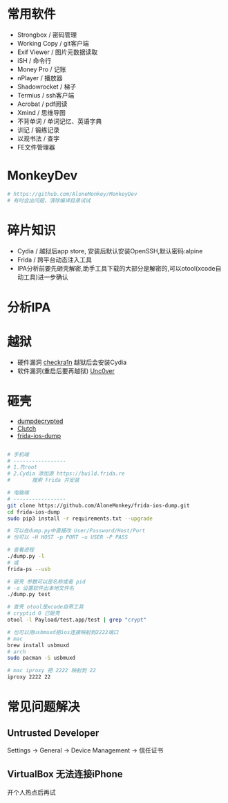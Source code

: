# 常用软件

- Strongbox / 密码管理
- Working Copy / git客户端
- Exif Viewer / 图片元数据读取
- iSH / 命令行
- Money Pro / 记账
- nPlayer / 播放器
- Shadowrocket / 梯子
- Termius / ssh客户端
- Acrobat / pdf阅读
- Xmind / 思维导图
- 不背单词 / 单词记忆、英语字典
- 训记 / 锻练记录
- 以观书法 / 查字
- FE文件管理器

# MonkeyDev

```bash
# https://github.com/AloneMonkey/MonkeyDev
# 有时会出问题，清除编译目录试试

```

# 碎片知识

- Cydia / 越狱后app store, 安装后默认安装OpenSSH,默认密码:alpine
- Frida / 跨平台动态注入工具
- IPA分析前要先砸壳解密,助手工具下载的大部分是解密的,可以otool(xcode自动工具)进一步确认

# 分析IPA


# 越狱

- 硬件漏洞 [checkra1n](https://checkra.in/) 越狱后会安装Cydia
- 软件漏洞(重启后要再越狱) [Unc0ver](https://unc0ver.dev/)

# 砸壳

- [dumpdecrypted](https://github.com/stefanesser/dumpdecrypted)
- [Clutch](https://github.com/KJCracks/Clutch)
- [frida-ios-dump](https://github.com/AloneMonkey/frida-ios-dump)

```bash

# 手机端
# -----------------
# 1.先root
# 2.Cydia 添加源 https://build.frida.re
#       搜索 Frida 并安装

# 电脑端
# -----------------
git clone https://github.com/AloneMonkey/frida-ios-dump.git
cd frida-ios-dump
sudo pip3 install -r requirements.txt --upgrade

# 可以在dump.py中直接改 User/Password/Host/Port
# 也可以 -H HOST -p PORT -u USER -P PASS

# 查看进程
./dump.py -l
# 或
frida-ps --usb

# 砸壳 参数可以是名称或者 pid
# -o 设置软件出本地文件名
./dump.py test

# 查壳 otool是xcode自带工具
# cryptid 0 已砸壳
otool -l Payload/test.app/test | grep "crypt"

# 也可以用usbmuxd把ios连接映射到2222端口
# mac
brew install usbmuxd
# arch
sudo pacman -S usbmuxd

# mac iproxy 把 2222 映射到 22
iproxy 2222 22


```

# 常见问题解决

## Untrusted Developer

Settings -> General -> Device Management -> 信任证书

## VirtualBox 无法连接iPhone

开个人热点后再试

